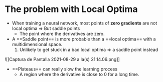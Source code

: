---
---

# The problem with Local Optima

- When training a neural network, most points of **zero gradients** are not local optima => But saddle points
	- The point where the derivatives are zero.
- A ==Saddle point== is more probable than a ==local optima== with a multidimensional space.
	1. Unlikely to get stuck in a bad local optima => a saddle point instead

![[Captura de Pantalla 2021-08-29 a la(s) 21.14.06.png]]

- ==Plateaus== can really slow the learning process
	- A region where the derivative is close to 0 for a long time.